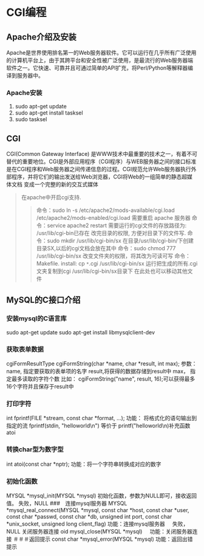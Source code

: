# CGI编程
## Apache介绍及安装
Apache是世界使用排名第一的Web服务器软件。它可以运行在几乎所有广泛使用的计算机平台上，由于其跨平台和安全性被广泛使用，是最流行的Web服务器端软件之一。它快速、可靠并且可通过简单的API扩充，将Perl/Python等解释器编译到服务器中。
### Apache安装
1. sudo apt-get update
2. sudo apt-get install tasksel
3. sudo tasksel
## CGI
CGI(Common Gateway Interface) 是WWW技术中最重要的技术之一，有着不可替代的重要地位。CGI是外部应用程序（CGI程序）与WEB服务器之间的接口标准
是在CGI程序和Web服务器之间传递信息的过程。CGI规范允许Web服务器执行外部程序，并将它们的输出发送给Web浏览器，CGI将Web的一组简单的静态超媒体文档
变成一个完整的新的交互式媒体
>在apache中开启cgi支持.
>>命令：sudo ln -s /etc/apache2/mods-available/cgi.load /etc/apache2/mods-enabled/cgi.load
>需要重启 apache 服务器
>>命令：service apache2 restart
需要运行的cgi文件的存放路径为:
/usr/lib/cgi-bin已存在
>改完目录的权限, 方便对目录下的文件写.
>>命令：sudo mkdir /usr/lib/cgi-bin/sx
在目录/usr/lib/cgi-bin/下创建目录SX,以后的cgi文档会放在其中
>命令：sudo chmod 777 /usr/lib/cgi-bin/sx
>>改变文件夹的权限，将其改为可读可写
>命令：Makefile.
>>install:
cp `*`.cgi /usr/lib/cgi-bin/sx
运行把生成的所有.cgi文夹复制到cgi /usr/lib/cgi-bin/sx目录下
在此处也可以移动其他文件
## MySQL的C接口介绍
### 安装mysql的C语言库
sudo apt-get update
sudo apt-get install libmysqlclient-dev
### 获取表单数据
cgiFormResultType   cgiFormString(char *name, char *result, int max);
参数：  name, 指定要获取的表单项的名字
       result,将获得的数据存储到result中
       max， 指定最多读取的字符个数
比如： cgiFormString("name", result,  16);可以获得最多16个字符并且保存于result中
### 打印字符
int fprintf(FILE *stream, const char *format, ...);
功能： 将格式化的语句输出到指定的流
fprintf(stdin, "helloworld\n")  等价于 printf("helloworld\n)补充函数atoi
### 转换char型为数字型
int atoi(const char *nptr);
功能：将一个字符串转换成对应的数字
### 初始化函数
MYSQL *mysql_init(MYSQL *mysql)
初始化函数，参数为NULL即可，接收返回值。
失败，NULL
###　连接mysql服务器
MYSQL *mysql_real_connect(MYSQL *mysql, const char *host, const char *user, const char *passwd, const char *db, unsigned int port, const char *unix_socket, unsigned long client_flag)
功能：连接mysql服务器
      失败，NULL
关闭服务器连接
oid mysql_close(MYSQL *mysql)     功能：关闭服务器连接
＃＃＃返回提示
const char *mysql_error(MYSQL *mysql)
功能：返回出错提示
